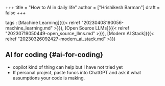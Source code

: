 +++
title = "How to AI in daily life"
author = ["Hrishikesh Barman"]
draft = false
+++

tags
: [Machine Learning]({{< relref "20230408190056-machine_learning.md" >}}), [Open Source LLMs]({{< relref "20230719050449-open_source_llms.md" >}}), [Modern AI Stack]({{< relref "20230326092427-modern_ai_stack.md" >}})


## AI for coding {#ai-for-coding}

-   copilot kind of thing can help but I have not tried yet
-   If personal project, paste funcs into ChatGPT and ask it what assumptions your code is making.
